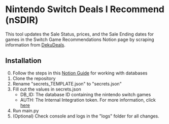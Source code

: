 # Nintendo Switch Deals I Recommend (nSDIR)

This tool updates the Sale Status, prices, and the Sale Ending dates for games in the Switch Game Recommendations Notion page by scraping information from [DekuDeals](dekudeals.com).


## Installation

0. Follow the steps in this [Notion Guide](https://developers.notion.com/docs/create-a-notion-integration) for working with databases
1. Clone the repository
2. Rename "secrets_TEMPLATE.json" to "secrets.json"
3. Fill out the values in secrets.json
    - DB_ID: The database ID containing the nintendo switch games
    - AUTH: The Internal Integration token. For more information, click [here](https://developers.notion.com/docs/authorization)
4. Run main.py
5. (Optional) Check console and logs in the "logs" folder for all changes.
